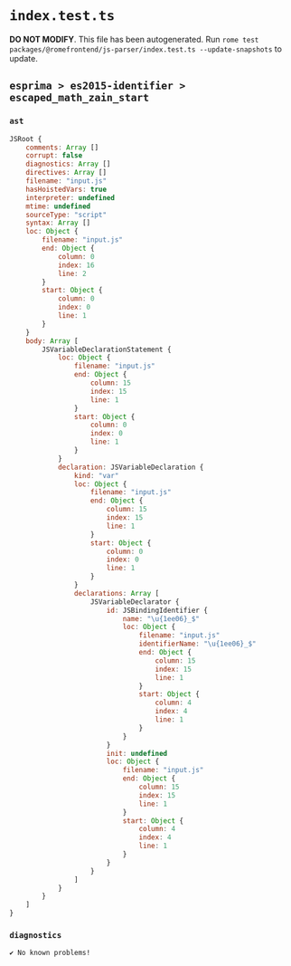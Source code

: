# `index.test.ts`

**DO NOT MODIFY**. This file has been autogenerated. Run `rome test packages/@romefrontend/js-parser/index.test.ts --update-snapshots` to update.

## `esprima > es2015-identifier > escaped_math_zain_start`

### `ast`

```javascript
JSRoot {
	comments: Array []
	corrupt: false
	diagnostics: Array []
	directives: Array []
	filename: "input.js"
	hasHoistedVars: true
	interpreter: undefined
	mtime: undefined
	sourceType: "script"
	syntax: Array []
	loc: Object {
		filename: "input.js"
		end: Object {
			column: 0
			index: 16
			line: 2
		}
		start: Object {
			column: 0
			index: 0
			line: 1
		}
	}
	body: Array [
		JSVariableDeclarationStatement {
			loc: Object {
				filename: "input.js"
				end: Object {
					column: 15
					index: 15
					line: 1
				}
				start: Object {
					column: 0
					index: 0
					line: 1
				}
			}
			declaration: JSVariableDeclaration {
				kind: "var"
				loc: Object {
					filename: "input.js"
					end: Object {
						column: 15
						index: 15
						line: 1
					}
					start: Object {
						column: 0
						index: 0
						line: 1
					}
				}
				declarations: Array [
					JSVariableDeclarator {
						id: JSBindingIdentifier {
							name: "\u{1ee06}_$"
							loc: Object {
								filename: "input.js"
								identifierName: "\u{1ee06}_$"
								end: Object {
									column: 15
									index: 15
									line: 1
								}
								start: Object {
									column: 4
									index: 4
									line: 1
								}
							}
						}
						init: undefined
						loc: Object {
							filename: "input.js"
							end: Object {
								column: 15
								index: 15
								line: 1
							}
							start: Object {
								column: 4
								index: 4
								line: 1
							}
						}
					}
				]
			}
		}
	]
}
```

### `diagnostics`

```
✔ No known problems!

```
